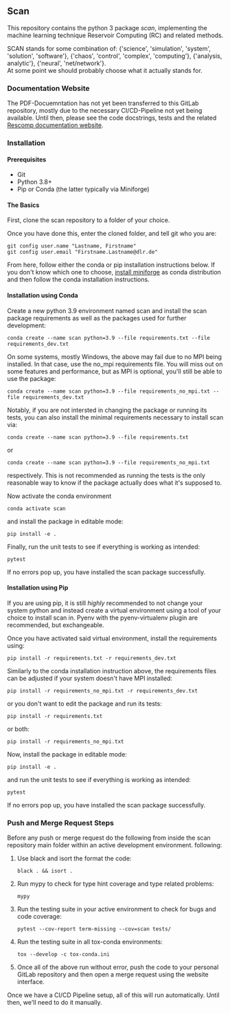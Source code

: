## Scan 

This repository contains the python 3 package _scan_, implementing the machine learning technique Reservoir 
Computing (RC) and related methods.

SCAN stands for some combination of: {'science', 'simulation', 'system', 'solution', 'software'}, {'chaos', 'control', 
'complex', 'computing'}, {'analysis, analytic'}, {'neural', 'net/network'}.  
At some point we should probably choose what it actually stands for.

### Documentation Website

The PDF-Docuemntation has not yet been transferred to this GitLab repository, mostly due to the necessary CI/CD-Pipeline 
not yet being available. Until then, please see the code docstrings, tests and the related
[Rescomp documentation website](https://glsrc.github.io/rescomp/).

### Installation
#### Prerequisites
* Git
* Python 3.8+
* Pip or Conda (the latter typically via Miniforge)

#### The Basics

First, clone the scan repository to a folder of your choice. 

Once you have done this, enter the cloned folder, and tell git who you are:
```
git config user.name "Lastname, Firstname"
git config user.email "Firstname.Lastname@dlr.de"
```
From here, follow either the conda or pip installation instructions below. If you don't know which one to choose, 
[install miniforge](https://github.com/conda-forge/miniforge) as conda distribution and then follow the conda 
installation instructions.

#### Installation using Conda
Create a new python 3.9 environment named scan and install the scan package requirements as well as the packages used 
for further development:
```
conda create --name scan python=3.9 --file requirements.txt --file requirements_dev.txt
```
On some systems, mostly Windows, the above may fail due to no MPI being installed. In that case, use the no_mpi 
requirements file. You will miss out on some features and performance, but as MPI is optional, you'll still be able to 
use the package:
```
conda create --name scan python=3.9 --file requirements_no_mpi.txt --file requirements_dev.txt
```
Notably, if you are not intersted in changing the package or running its tests, you can also install the minimal 
requirements necessary to install scan via:
```
conda create --name scan python=3.9 --file requirements.txt
```
or 
```
conda create --name scan python=3.9 --file requirements_no_mpi.txt
```
respectively. This is not recommended as running the tests is the only reasonable way to know if the package actually 
does what it's supposed to.

Now activate the conda environment
```
conda activate scan
```
and install the package in editable mode:
```
pip install -e .
```

Finally, run the unit tests to see if everything is working as intended:
```
pytest
```
If no errors pop up, you have installed the scan package successfully. 

#### Installation using Pip
If you are using pip, it is still _highly_ recommended to not change your system python and instead create a virtual 
environment using a tool of your choice to install scan in. Pyenv with the pyenv-virtualenv plugin are recommended, but exchangeable.  

Once you have activated said virtual environment, install the requirements using:
```
pip install -r requirements.txt -r requirements_dev.txt
```
Similarly to the conda installation instruction above, the requirements files can be adjusted if your system doesn't have MPI installed:
```
pip install -r requirements_no_mpi.txt -r requirements_dev.txt
```
or you don't want to edit the package and run its tests:
```
pip install -r requirements.txt
```
or both:
```
pip install -r requirements_no_mpi.txt
```

Now, install the package in editable mode:
```
pip install -e .
```
and run the unit tests to see if everything is working as intended:
```
pytest
```
If no errors pop up, you have installed the scan package successfully. 


### Push and Merge Request Steps

Before any push or merge request do the following from inside the scan repository main folder within an active 
development environment.
following:  
1. Use black and isort the format the code:
    ```
    black . && isort .
    ```
2. Run mypy to check for type hint coverage and type related problems:
    ```
    mypy
    ```
3. Run the testing suite in your active environment to check for bugs and code coverage:
    ```
    pytest --cov-report term-missing --cov=scan tests/
    ```
4. Run the testing suite in all tox-conda environments:
    ```
    tox --develop -c tox-conda.ini
    ```
5. Once all of the above run without error, push the code to your personal GitLab repository and then open a merge 
request using the website interface.

Once we have a CI/CD Pipeline setup, all of this will run automatically. Until then, we'll need to do it manually.
